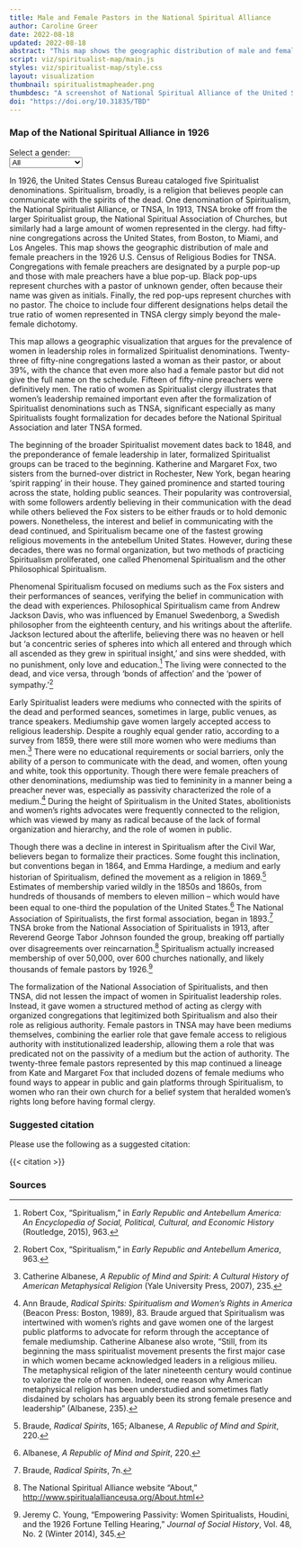 ```yaml
---
title: Male and Female Pastors in the National Spiritual Alliance 
author: Caroline Greer
date: 2022-08-18
updated: 2022-08-18
abstract: "This map shows the geographic distribution of male and female pastors in the National Spiritual Alliance of the United States in 1926 to highlight the large amount of women represented in Spiritualist leadership. There are 59 congregations represented in this map."
script: viz/spiritualist-map/main.js
styles: viz/spiritualist-map/style.css
layout: visualization
thumbnail: spiritualistmapheader.png
thumbdesc: "A screenshot of National Spiritual Alliance of the United States congregations in 1926."
doi: "https://doi.org/10.31835/TBD"
---
```




<div class="viz-block grid-x grid-padding-x">
  <div class="cell medium-12 xlarge-10 large-offset-1">
    <h3 class="graphic-title">Map of the National Spiritual Alliance in 1926</h3>
    <div id="spiritualist-map"></div>
    <!-- add dropdown of genders to filter -->
    <div id="filter" style="width: 30%">
    <label class="gender-dropdown">Select a gender:</label>
      <select name="gender" id="filters">
        <option value="All">All</option>
        <option value="Female">Female preachers</option>
        <option value="Male">Male preachers</option>
        <option value="N/A">N/A</option>
        <option value="Unknown">Unknown</option>
      </select>
      </div>
    </div>
</div>

In 1926, the United States Census Bureau cataloged five Spiritualist denominations. Spiritualism, broadly, is a religion that believes people can communicate with the spirits of the dead. One denomination of Spiritualism, the National Spiritualist Alliance, or TNSA,  In 1913, TNSA broke off from the larger Spiritualist group, the National Spiritual Association of Churches, but similarly had a large amount of women represented in the clergy. had fifty-nine congregations across the United States, from Boston, to Miami, and Los Angeles. This map shows the geographic distribution of male and female preachers in the 1926 U.S. Census of Religious Bodies for TNSA. Congregations with female preachers are designated by a purple pop-up and those with male preachers have a blue pop-up. Black pop-ups represent churches with a pastor of unknown gender, often because their name was given as initials. Finally, the red pop-ups represent churches with no pastor. The choice to include four different designations helps detail the true ratio of women represented in TNSA clergy simply beyond the male-female dichotomy.

This map allows a geographic visualization that argues for the prevalence of women in leadership roles in formalized Spiritualist denominations. Twenty-three of fifty-nine congregations lasted a woman as their pastor, or about 39%, with the chance that even more also had a female pastor but did not give the full name on the schedule. Fifteen of fifty-nine preachers were definitively men. The ratio of women as Spiritualist clergy illustrates that women’s leadership remained important even after the formalization of Spiritualist denominations such as TNSA, significant especially as many Spiritualists fought formalization for decades before the National Spiritual Association and later TNSA formed. 

The beginning of the broader Spiritualist movement dates back to 1848, and the preponderance of female leadership in later, formalized Spiritualist groups can be traced to the beginning. Katherine and Margaret Fox, two sisters from the burned-over district in Rochester, New York, began hearing ‘spirit rapping’ in their house. They gained prominence and started touring across the state, holding public seances. Their popularity was controversial, with some followers ardently believing in their communication with the dead while others believed the Fox sisters to be either frauds or to hold demonic powers. Nonetheless, the interest and belief in communicating with the dead continued, and Spiritualism became one of the fastest growing religious movements in the antebellum United States. However, during these decades, there was no formal organization, but two methods of practicing Spiritualism proliferated, one called Phenomenal Spiritualism and the other Philosophical Spiritualism.

Phenomenal Spiritualism focused on mediums such as the Fox sisters and their performances of seances, verifying the belief in communication with the dead with experiences. Philosophical Spiritualism came from Andrew Jackson Davis, who was influenced by Emanuel Swedenborg, a Swedish philosopher from the eighteenth century, and his writings about the afterlife. Jackson lectured about the afterlife, believing there was no heaven or hell but ‘a concentric series of spheres into which all entered and through which all ascended as they grew in spiritual insight,’ and sins were shedded, with no punishment, only love and education.[^1] The living were connected to the dead, and vice versa, through ‘bonds of affection’ and the ‘power of sympathy.’[^2]

Early Spiritualist leaders were mediums who connected with the spirits of the dead and performed seances, sometimes in large, public venues, as trance speakers. Mediumship gave women largely accepted access to religious leadership. Despite a roughly equal gender ratio, according to a survey from 1859, there were still more women who were mediums than men.[^3] There were no educational requirements or social barriers, only the ability of a person to communicate with the dead, and women, often young and white, took this opportunity. Though there were female preachers of other denominations, mediumship was tied to femininity in a manner being a preacher never was, especially as passivity characterized the role of a medium.[^4] During the height of Spiritualism in the United States, abolitionists and women’s rights advocates were frequently connected to the religion, which was viewed by many as radical because of the lack of formal organization and hierarchy, and the role of women in public.    

Though there was a decline in interest in Spiritualism after the Civil War, believers began to formalize their practices. Some fought this inclination, but conventions began in 1864, and Emma Hardinge, a medium and early historian of Spiritualism, defined the movement as a religion in 1869.[^5] Estimates of membership varied wildly in the 1850s and 1860s, from hundreds of thousands of members to eleven million – which would have been equal to one-third the population of the United States.[^6] The National Association of Spiritualists, the first formal association, began in 1893.[^7] TNSA broke from the National Association of Spiritualists in 1913, after Reverend George Tabor Johnson founded the group, breaking off partially over disagreements over reincarnation.[^8] Spiritualism actually increased membership of over 50,000, over 600 churches nationally, and likely thousands of female pastors by 1926.[^9]

The formalization of the National Association of Spiritualists, and then TNSA, did not lessen the impact of women in Spiritualist leadership roles. Instead, it gave women a structured method of acting as clergy with organized congregations that legitimized both Spiritualism and also their role as religious authority. Female pastors in TNSA may have been mediums themselves, combining the earlier role that gave female access to religious authority with institutionalized leadership, allowing them a role that was predicated not on the passivity of a medium but the action of authority. The twenty-three female pastors represented by this map continued a lineage from Kate and Margaret Fox that included dozens of female mediums who found ways to appear in public and gain platforms through Spiritualism, to women who ran their own church for a belief system that heralded women’s rights long before having formal clergy. 



### Suggested citation

Please use the following as a suggested citation:

{{< citation >}}


### Sources

[^1]: Robert Cox, “Spiritualism,” in *Early Republic and Antebellum America: An Encyclopedia of Social, Political, Cultural, and Economic History* (Routledge, 2015), 963. 
[^2]: Robert Cox, “Spiritualism,” in *Early Republic and Antebellum America*, 963.
[^3]: Catherine Albanese, *A Republic of Mind and Spirit: A Cultural History of American Metaphysical Religion* (Yale University Press, 2007), 235. 
[^4]: Ann Braude, *Radical Spirits: Spiritualism and Women’s Rights in America* (Beacon Press: Boston, 1989), 83. Braude argued that Spiritualism was intertwined with women’s rights and gave women one of the largest public platforms to advocate for reform through the acceptance of female mediumship. Catherine Albanese also wrote, “Still, from its beginning the mass spiritualist movement presents the first major case in which women became acknowledged leaders in a religious milieu. The metaphysical religion of the later nineteenth century would continue to valorize the role of women. Indeed, one reason why American metaphysical religion has been understudied and sometimes flatly disdained by scholars has arguably been its strong female presence and leadership” (Albanese, 235).
[^5]: Braude, *Radical Spirits*, 165; Albanese, *A Republic of Mind and Spirit*, 220. 
[^6]: Albanese, *A Republic of Mind and Spirit*, 220. 
[^7]: Braude, *Radical Spirits*, 7n.
[^8]: The National Spiritual Alliance website “About,” http://www.spiritualallianceusa.org/About.html
[^9]: Jeremy C. Young, “Empowering Passivity: Women Spiritualists, Houdini, and the 1926 Fortune Telling Hearing,” *Journal of Social History*, Vol. 48, No. 2 (Winter 2014), 345. 




